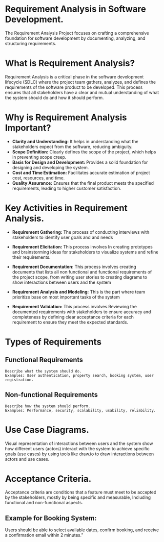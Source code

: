 # Requirement Analysis in Software Development.
The Requirement Analysis Project focuses on crafting a comprehensive foundation for software development by documenting, analyzing, and structuring requirements.

# What is Requirement Analysis?
Requirement Analysis is a critical phase in the software development lifecycle (SDLC) where the project team gathers, analyzes, and defines the requirements of the software product to be developed. This process ensures that all stakeholders have a clear and mutual understanding of what the system should do and how it should perform.

# Why is Requirement Analysis Important?
    
- **Clarity and Understanding:** It helps in 
understanding what the stakeholders expect from the software, reducing ambiguity.
- **Scope Definition:** Clearly defines the scope of the project, which helps in preventing scope creep.
- **Basis for Design and Development:** Provides a solid foundation for designing and developing the system.
- **Cost and Time Estimation:** Facilitates accurate estimation of project cost, resources, and time.
- **Quality Assurance:** Ensures that the final product meets the specified requirements, leading to higher customer satisfaction.

# Key Activities in Requirement Analysis.

- **Requirement Gathering:** The process of conducting interviews with stakeholders to identify user goals and and needs

- **Requirement Elicitation:** This process involves In creating prototypes and brainstorming ideas for stakeholders to visualize systems and refine their requirements.

- **Requirement Documentation:** This process involves creating documents that lists all non functional and functional requirements of the project scope, from writing user stories to creating diagrams to show interactions between users and the system

- **Requirement Analysis and Modeling:** This is the part where team prioritize base on most important tasks of the system

- **Requirement Validation:** This process involves Reviewing the documented requirements with stakeholders to ensure accuracy and completeness by defining clear acceptance criteria for each requirement to ensure they meet the expected standards.

# Types of Requirements
## Functional Requirements 
    Describe what the system should do.
    Examples: User authentication, property search, booking system, user registration.

## Non-functional Requirements 
    Describe how the system should perform.
    Examples: Performance, security, scalability, usability, reliability.

# Use Case Diagrams.
Visual representation of interactions between users and the system show how different users (actors) interact with the system to achieve specific goals (use cases) by using tools like draw.io to draw interactions between actors and use cases.

# Acceptance Criteria.
Acceptance criteria are conditions that a feature must meet to be accepted by the stakeholders, mostly by being specific and measurable, Including functional and non-functional aspects.

## Example for Booking System: 
Users should be able to select available dates, confirm booking, and receive a confirmation email within 2 minutes.”

